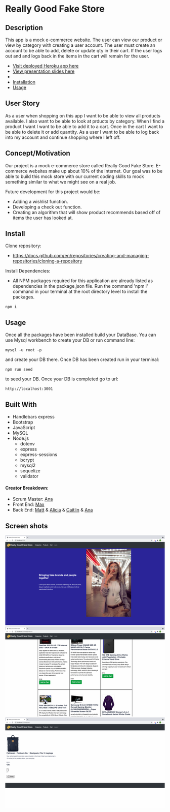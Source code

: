 # Really Good Fake Store


## Description

This app is a mock e-commerce website. The user can view our product or view by category with creating a user account. The user must create an account to be able to add, delete or update qty in their cart. If the user logs out and and logs back in the items in the cart will remain for the user. 

  * [Visit deployed Heroku app here](https://really-good-fake-store.herokuapp.com/)
  * [View presentation slides here](https://docs.google.com/presentation/d/16h9slhOimONXTGtBx6qNiJgWqWdzq8vWGRG21bLmR60/edit#slide=id.ge6e60ce203_0_52)
  * 
  * [Installation](#install)
  * [Usage](#usage)

## User Story
As a user when shopping on this app I want to be able to view all products available. I also want to be able to look at prducts by category. When I find a product I want I want to be able to add it to a cart. Once in the cart I want to be able to delete it or add quantity. As a user I want to be able to log back into my account and continue shopping where I left off. 

## Concept/Motivation

Our project is a mock e-commerce store called Really Good Fake Store. E-commerce websites make up about 10% of the internet. Our goal was to be able to build this mock store with our current coding skills to mock something similar to what we might see on a real job. 

Future development for this project would be:
* Adding a wishlist function.
* Developing a check out function.
* Creating an algorithm that will show product recommends based off of items the user has looked at. 


## Install

Clone repository: 
- https://docs.github.com/en/repositories/creating-and-managing-repositories/cloning-a-repository

Install Dependencies: 
- All NPM packages required for this application are already listed as dependencies in the package.json file. Run the command 'npm i' command in your terminal at the root directory level to install the packages. 
```
npm i
```


## Usage

Once all the packages have been installed build your DataBase. You can use Mysql workbench to create your DB or run command line:
```
mysql -u root -p
```
and create your DB there. Once DB has been created run in your terminal:
```
npm run seed
```
to seed your DB. Once your DB is completed go to url:
```
http://localhost:3001
```


## Built With

- Handlebars express
- Bootstrap
- JavaScript
- MySQL
- Node.js
  - dotenv
  - express
  - express-sessions
  - bcrypt
  - mysql2
  - sequelize
  - validator

#### Creator Breakdown:

- Scrum Master: [Ana](https://github.com/abanae)
- Front End: [Max](https://github.com/maximosandoval)
- Back End: [Matt](https://github.com/COcoder555) & [Alicia](https://github.com/aliciachamar) & [Caitlin](https://github.com/CaitlinSwickard) & [Ana](https://github.com/abanae)


## Screen shots

![Shot-1](public/img/homepage.png)
![Shot-1](public/img/product_page.png)
![Shot-1](public/img/cart.png)
